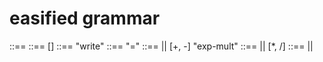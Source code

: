 #  easified grammar

<program> ::== <compound>
<compound> ::== [<statement>]
<statement> ::== "write" <expr>
<statement> ::== <name> "=" <expr>
<expr> ::== <exp-mult> || <exp-mult> [+, -] "exp-mult"
<exp-mult> ::== <top> || <top> [*, /] <top> 
<top> ::== <number> || <name>
